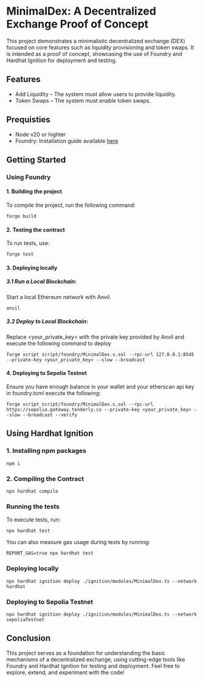 # MinimalDex: A Decentralized Exchange Proof of Concept

This project demonstrates a minimalistic decentralized exchange (DEX) focused on core features such as liquidity provisioning and token swaps. It is intended as a proof of concept, showcasing the use of Foundry and Hardhat Ignition for deployment and testing.

## Features
- Add Liquidity – The system must allow users to provide liquidity.
- Token Swaps – The system must enable token swaps.

## Prequisties
- Node v20 or highter
- Foundry: Installation guide available [here](https://book.getfoundry.sh/getting-started/installation)

## Getting Started

### Using Foundry
#### 1. Building the project
To compile the project, run the following command:
```
forge build
```
#### 2. Testing the contract
To run tests, use: 
```
forge test
```
#### 3. Deploying locally
##### 3.1 Run a Local Blockchain:
Start a local Ethereum network with Anvil.
```
anvil
```
##### 3.2 Deploy to Local Blockchain:
Replace <your_private_key> with the private key provided by Anvil and execute the following command to deploy
```
forge script script/foundry/MinimalDex.s.sol --rpc-url 127.0.0.1:8545 --private-key <your_private_key> --slow --broadcast

```
#### 4. Deploying to Sepolia Testnet
Ensure you have enough balance in your wallet and your etherscan api key in foundry.toml execute the following:
```
forge script script/foundry/MinimalDex.s.sol --rpc-url https://sepolia.gateway.tenderly.co --private-key <your_private_key> --slow --broadcast --verify
```

## Using Hardhat Ignition
### 1. Installing npm packages
```
npm i
```
### 2. Compiling the Contract
```
npx hardhat compile
```

### Running the tests
To execute tests, run:
```
npx hardhat test
``` 
You can also measure gas usage during tests by running:
```
REPORT_GAS=true npx hardhat test
```

### Deploying locally
```
npx hardhat ignition deploy ./ignition/modules/MinimalDex.ts --network hardhat
```

### Deploying to Sepolia Testnet
```
npx hardhat ignition deploy ./ignition/modules/MinimalDex.ts --network sepoliaTestnet
```

## Conclusion
This project serves as a foundation for understanding the basic mechanisms of a decentralized exchange, using cutting-edge tools like Foundry and Hardhat Ignition for testing and deployment. Feel free to explore, extend, and experiment with the code!